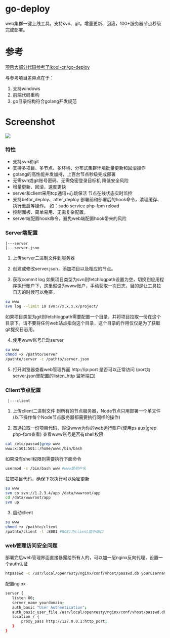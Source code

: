 # go-deploy
web集群一键上线工具，支持svn、git。增量更新、回滚，100+服务器节点秒级完成部署。

# 参考
[项目大部分代码参考了ikool-cn/go-deploy](https://github.com/ikool-cn/go-deploy/)

与参考项目差异点在于：

1. 支持windows
2. 前端代码重构
3. go目录结构符合golang开发规范

# Screenshot
![](https://github.com/ikool-cn/go-deploy/blob/master/Screenshot.png)

### 特性
- 支持svn和git
- 支持多项目、多节点、多环境、分布式集群环境批量更新和回滚操作
- golang的高性能并发加持，上百台节点秒级完成部署
- 无需svn或git账号密码、无需免密登录目标机 降低安全风险
- 增量更新、回滚，速度更快
- server和client采用tcp通讯+心跳保活 节点在线状态实时监控
- 支持befor_deploy、after_deploy 部署前和部署后的hook命令，清理缓存、执行重启等操作。 如：sudo service php-fpm reload
- 控制面板、简单易用、无需复杂配置。
- server端配置hook命令，避免web端配置hook带来的风险
 
### Server端配置
```
|---server
|---server.json
```
 
1. 上传server二进制文件到服务器
     
2. 创建或修改server.json，添加项目以及相应的节点。
3. 获取commit log
   如果项目类型为svn则fetchlogpath设置为空，切换到应用程序执行账户下，这里假设为www账户，手动获取一次日志，目的是让工具拉日志的时候可以免密。
```bash
su www
svn log --limit 10 svn://x.x.x.x/project/
```
   如果项目类型为git则fetchlogpath需要配置一个目录，并将项目拉取一份在这个目录下。请不要将任何web站点指向这个目录，这个目录的作用仅仅是为了获取git提交日志用。

4. 使用www账号启动server
```bash
su www
chmod +x /pathto/server
/pathto/server -c /pathto/server.json
```
     
5. 打开浏览器查看web管理界面 http://ip:port 是否可以正常访问 (port为server.json里配置的listen_http 监听端口)

### Client节点配置
```
 |---client
```

1. 上传client二进制文件 到所有的节点服务器，Node节点只用部署一个单文件(以下操作每个Node节点服务器都需要执行同样的操作)

2. 首选拉取一份项目代码，假设www为你的web运行账户(使用ps aux|grep php-fpm查看)
   查看www账号是否有shell权限
```bash
cat /etc/passwd|grep www 
www:x:501:501::/home/www:/bin/bash
```
   如果没有shell权限则需要执行下面命令
```bash
usermod -s /bin/bash www #www是用户名
```
   拉取项目代码，确保下次执行可以免密更新
```bash
su www
svn co svn://1.2.3.4/app /data/wwwroot/app
cd /data/wwwroot/app
svn up
```
3. 启动client
```bash
su www
chmod +x /pathto/client
/pathto/client -l :8081 #8081为client监听端口
```

### web管理访问安全问题
   部署完后web管理界面直接暴露给所有人的，可以加一层nginx反向代理，设置一个auth认证
```bash
htpasswd -c /usr/local/openresty/nginx/conf/vhost/passwd.db yourusername
```
   配置nginx
```bash
server {
   listen 80;
   server_name yourdomain;
   auth_basic "User Authentication";
   auth_basic_user_file /usr/local/openresty/nginx/conf/vhost/passwd.db;
   location / {
       proxy_pass http://127.0.0.1:http_port;
   }
}
```
